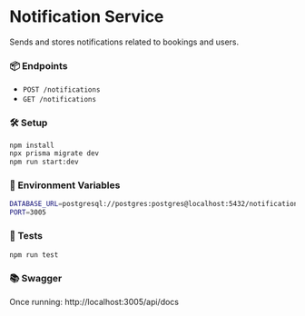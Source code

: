 # Notification Service

Sends and stores notifications related to bookings and users.

### 📦 Endpoints

- `POST /notifications`
- `GET /notifications`

### 🛠 Setup

```bash
npm install
npx prisma migrate dev
npm run start:dev
```

### 🔐  Environment Variables

```bash
DATABASE_URL=postgresql://postgres:postgres@localhost:5432/notification_service
PORT=3005
```

### 🧪 Tests

```bash
npm run test
```

### 📚 Swagger
Once running:
http://localhost:3005/api/docs